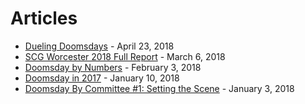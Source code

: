 # Articles

- [Dueling Doomsdays][50] - April 23, 2018
- [SCG Worcester 2018 Full Report][40] - March 6, 2018
- [Doomsday by Numbers][30] - February 3, 2018
- [Doomsday in 2017][20] - January 10, 2018
- [Doomsday By Committee #1: Setting the Scene][10] - January 3, 2018

[10]: https://ddft.wiki/posts-output/Dueling%20Doomsdays_Clash%20in%20Cymru/
[20]: https://ddft.wiki/posts-output/SCG_Worcester_Report/
[30]: https://ddft.wiki/posts-output/DDStatistics-001/
[40]: https://ddft.wiki/posts-output/DD_2017/
[50]: https://ddft.wiki/posts-output/DDBC-001/
